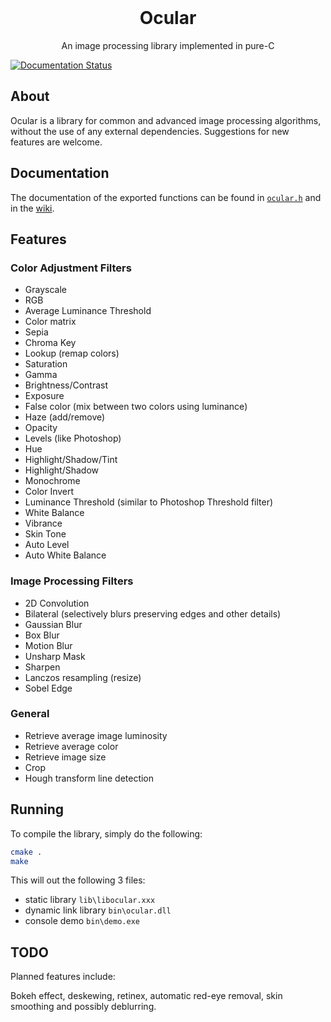 <br />
<p align="center">
  <h1 align="center">Ocular</h1>

  <p align="center">
    An image processing library implemented in pure-C
  </p>
</p>

[![Documentation Status](https://readthedocs.org/projects/ansicolortags/badge/?version=latest)](https://github.com/warrengalyen/ocular/wiki/Documentation)

## About

Ocular is a library for common and advanced image processing
algorithms, without the use of any external dependencies. Suggestions for new features are welcome.

## Documentation

The documentation of the exported functions can be found
in [`ocular.h`](https://github.com/warrengalyen/ocular/blob/main/lib/ocular.h) and in
the [wiki](https://github.com/warrengalyen/ocular/wiki/Documentation).

## Features

### Color Adjustment Filters

- Grayscale
- RGB
- Average Luminance Threshold
- Color matrix
- Sepia
- Chroma Key
- Lookup (remap colors)
- Saturation
- Gamma
- Brightness/Contrast
- Exposure
- False color (mix between two colors using luminance)
- Haze (add/remove)
- Opacity
- Levels (like Photoshop)
- Hue
- Highlight/Shadow/Tint
- Highlight/Shadow
- Monochrome
- Color Invert
- Luminance Threshold (similar to Photoshop Threshold filter)
- White Balance
- Vibrance
- Skin Tone
- Auto Level
- Auto White Balance

### Image Processing Filters

- 2D Convolution
- Bilateral (selectively blurs preserving edges and other details)
- Gaussian Blur
- Box Blur
- Motion Blur
- Unsharp Mask
- Sharpen
- Lanczos resampling (resize)
- Sobel Edge

### General

- Retrieve average image luminosity
- Retrieve average color
- Retrieve image size
- Crop
- Hough transform line detection

## Running

To compile the library, simply do the following:

```sh
cmake .
make
```

This will out the following 3 files:

- static library `lib\libocular.xxx`
- dynamic link library `bin\ocular.dll`
- console demo `bin\demo.exe`

## TODO

Planned features include:

Bokeh effect, deskewing, retinex, automatic red-eye removal, skin smoothing and possibly deblurring.


